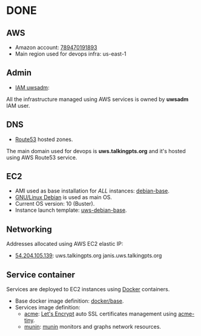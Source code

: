 # DONE

## AWS

* Amazon account: [789470191893][awsorg]
* Main region used for devops infra: us-east-1

## Admin

* [IAM uwsadm][uwsadm]:

All the infrastructure managed using AWS services is owned by **uwsadm** IAM
user.

## DNS

* [Route53][uwsdns] hosted zones.

The main domain used for devops is **uws.talkingpts.org** and it's hosted using
AWS Route53 service.

## EC2

* AMI used as base installation for *ALL* instances: [debian-base][uwsami].
* [GNU/Linux Debian](https://www.debian.org) is used as main OS.
* Current OS version: 10 (Buster).
* Instance launch template: [uws-debian-base][uwsinstall-tpl].

## Networking

Addresses allocated using AWS EC2 elastic IP:

* [54.204.105.139][janisip]: uws.talkingpts.org janis.uws.talkingpts.org

## Service container

Services are deployed to EC2 instances using [Docker](https://www.docker.com/)
containers.

* Base docker image definition: [docker/base](./docker/base/Dockerfile).
* Services image definition:
	* [acme](./srv/acme/Dockerfile): [Let's Encrypt](https://letsencrypt.org/) auto SSL certificates management using [acme-tiny](https://github.com/diafygi/acme-tiny).
	* [munin](./srv/munin/Dockerfile): [munin](http://munin-monitoring.org/) monitors and graphs network resources.

[awsorg]: https://console.aws.amazon.com/organizations/home
[uwsadm]: https://console.aws.amazon.com/iam/home?region=us-east-1#/users/uwsadm
[uwsdns]: https://console.aws.amazon.com/route53/v2/hostedzones
[uwsami]: https://console.aws.amazon.com/ec2/v2/home?region=us-east-1#Images:sort=name
[janisip]: https://console.aws.amazon.com/ec2/v2/home?region=us-east-1#ElasticIpDetails:AllocationId=eipalloc-0c5ae6d42089a8328
[uwsinstall-tpl]: https://console.aws.amazon.com/ec2/v2/home?region=us-east-1#LaunchTemplateDetails:launchTemplateId=lt-018d4b7d7e51c55c4
